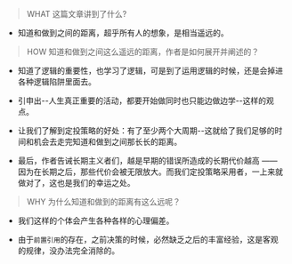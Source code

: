 <style>
.blockquote {
   margin-left:0.6em !important;
   padding:0.5em 1.2em !important;
   border-left:3px solid rgba(15,148,136,1) !important;
   width:560px !important;
   box-sizing:border-box !important;
   background-color:rgba(15,148,136,0.1) !important;
   color:#666 !important
}
</style>

> WHAT 这篇文章讲到了什么?

- 知道和做到之间的距离，超乎所有人的想象，是相当遥远的。

> HOW 知道和做到之间这么遥远的距离，作者是如何展开并阐述的？

- 知道了逻辑的重要性，也学习了逻辑，可是到了运用逻辑的时候，还是会掉进各种逻辑陷阱里面去。

- 引申出--人生真正重要的活动，都要开始做同时也只能边做边学--这样的观点。

- 让我们了解到定投策略的好处：有了至少两个大周期--这就给了我们足够的时间和机会去走完知道和做到之间那长长的距离。

- 最后，作者告诫长期主义者们，越是早期的错误所造成的长期代价越高 —— 因为在长期之后，那些代价会被无限放大。而我们定投策略采用者，一上来就做对了，这也是我们的幸运之处。

> WHY 为什么知道和做到的距离有这么远呢？

- 我们这样的个体会产生各种各样的心理偏差。

- 由于`前置引用`的存在，之前决策的时候，必然缺乏之后的丰富经验，这是客观的规律，没办法完全消除的。
